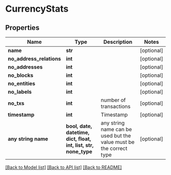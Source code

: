 # CurrencyStats


## Properties
Name | Type | Description | Notes
------------ | ------------- | ------------- | -------------
**name** | **str** |  | [optional] 
**no_address_relations** | **int** |  | [optional] 
**no_addresses** | **int** |  | [optional] 
**no_blocks** | **int** |  | [optional] 
**no_entities** | **int** |  | [optional] 
**no_labels** | **int** |  | [optional] 
**no_txs** | **int** | number of transactions | [optional] 
**timestamp** | **int** | Timestamp | [optional] 
**any string name** | **bool, date, datetime, dict, float, int, list, str, none_type** | any string name can be used but the value must be the correct type | [optional]

[[Back to Model list]](../README.md#documentation-for-models) [[Back to API list]](../README.md#documentation-for-api-endpoints) [[Back to README]](../README.md)


